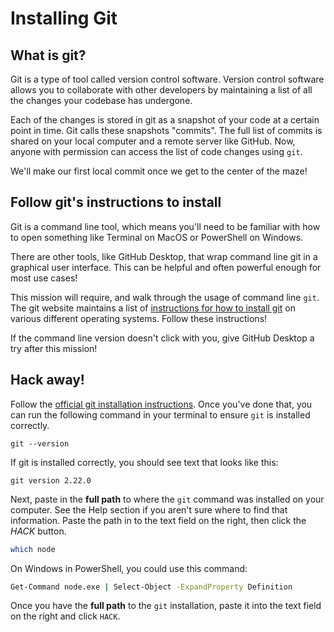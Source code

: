 # Installing Git

## What is git?

Git is a type of tool called version control software. Version control software allows you to collaborate with other developers by maintaining a list of all the changes your codebase has undergone.

Each of the changes is stored in git as a snapshot of your code at a certain point in time. Git calls these snapshots "commits". The full list of commits is shared on your local computer and a remote server like GitHub. Now, anyone with permission can access the list of code changes using `git`.

We'll make our first local commit once we get to the center of the maze!

## Follow git's instructions to install

Git is a command line tool, which means you'll need to be familiar with how to open something like Terminal on MacOS or PowerShell on Windows.

There are other tools, like GitHub Desktop, that wrap command line git in a graphical user interface. This can be helpful and often powerful enough for most use cases!

This mission will require, and walk through the usage of command line `git`. The git website maintains a list of [instructions for how to install git](https://git-scm.com/book/en/v2/Getting-Started-Installing-Git) on various different operating systems. Follow these instructions!

If the command line version doesn't click with you, give GitHub Desktop a try after this mission!

## Hack away!

Follow the [official git installation instructions](https://git-scm.com/book/en/v2/Getting-Started-Installing-Git). Once you've done that, you can run the following command in your terminal to ensure `git` is installed correctly.

```
git --version
```

If git is installed correctly, you should see text that looks like this:

```
git version 2.22.0
```

Next, paste in the **full path** to where the `git` command was installed on your computer. See the Help section if you aren't sure where to find that information. Paste the path in to the text field on the right, then click the _HACK_ button.

```bash
which node
```

On Windows in PowerShell, you could use this command:

```bash
Get-Command node.exe | Select-Object -ExpandProperty Definition
```

Once you have the **full path** to the `git` installation, paste it into the text field on the right and click `HACK`.
